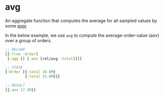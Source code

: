 # avg

An aggregate function that computes the average for all sampled values by some [expr](expr.md).

In the below example, we use `avg` to compute the average-order-value (aov) over a group of orders.

```clojure 
;; RELVAR
[[:from :Order]
 [:agg [] [:aov [rel/avg :total]]]]

;; STATE
{:Order [{:total 10.0M}
         {:total 25.0M}]}

;; RESULT 
[{:aov 17.5M}]
```